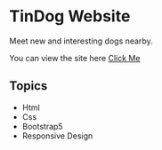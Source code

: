 # TinDog Website

Meet new and interesting dogs nearby.

You can view the site here [Click Me](https://meciway.github.io/tinDog-Website/) 

## Topics

- Html
- Css
- Bootstrap5
- Responsive Design
